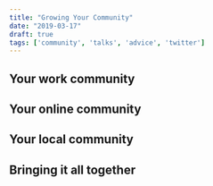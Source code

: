 ```yaml
---
title: "Growing Your Community"
date: "2019-03-17"
draft: true
tags: ['community', 'talks', 'advice', 'twitter']
---
```


## Your work community

## Your online community

## Your local community

## Bringing it all together